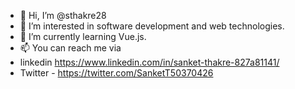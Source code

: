 - 👋 Hi, I’m @sthakre28
- 👀 I’m interested in software development and web technologies.
- 🌱 I’m currently learning Vue.js.
- 📫 You can reach me via 
- linkedin https://www.linkedin.com/in/sanket-thakre-827a81141/
- Twitter - https://twitter.com/SanketT50370426

<!---
sthakre28/sthakre28 is a ✨ special ✨ repository because its `README.md` (this file) appears on your GitHub profile.
You can click the Preview link to take a look at your changes.
--->

